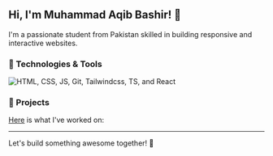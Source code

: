 ## Hi, I'm Muhammad Aqib Bashir! 👋

I'm a passionate student from Pakistan skilled in building responsive and interactive websites.

### 🔧 Technologies & Tools

![HTML, CSS, JS, Git, Tailwindcss, TS, and React](https://res.cloudinary.com/dpksnh6eq/image/upload/v1756018250/logos_s1cjyk.svg)

### 🌟 Projects

<a href="https://projectsbyaqib.netlify.app" target="_blank" rel="noopener noreferrer">Here</a> is what I've worked on:

---

Let's build something awesome together! 🚀

